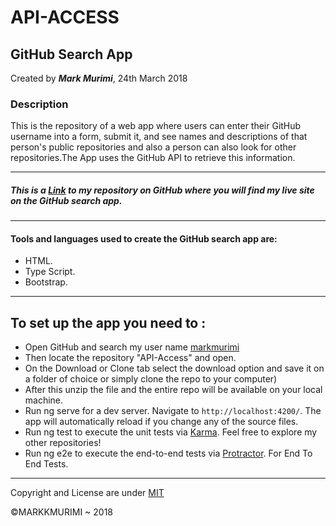 # API-ACCESS
## GitHub Search App
Created by ***Mark Murimi***, 24th March 2018

### Description
This is the repository of a web app where users can enter their GitHub username into a form, submit it, and see names and descriptions of that person's public repositories and also a person can also look for other repositories.The App uses the GitHub API to retrieve this information.

---
##### This is a [Link](https://github.com/markmurimi/API-Access) to my repository on GitHub where you will find my live site on the GitHub search app.

---
#### Tools and languages used to create the GitHub search app are:
* HTML.
* Type Script.
* Bootstrap.

---

## To set up the app you need to :
* Open GitHub and search my user name [markmurimi](https://github.com/markmurimi)
* Then locate the repository "API-Access" and open.
* On the Download or Clone tab select the download option and save it on a folder of choice or simply clone the repo to your computer)
* After this unzip the file and the entire repo will be available on your local machine.
* Run ng serve for a dev server. Navigate to `http://localhost:4200/`. The app will automatically reload if you change any of the source files.
* Run ng test to execute the unit tests via [Karma](https://karma-runner.github.io/2.0/index.html). Feel free to explore my other repositories!
* Run ng e2e to execute the end-to-end tests via [Protractor](http://www.protractortest.org/#/). For End To End Tests.

---
Copyright and License are under [MIT](https://github.com/markmurimi/API-Access/blob/master/LICENSE)

©MARKKMURIMI ~ 2018